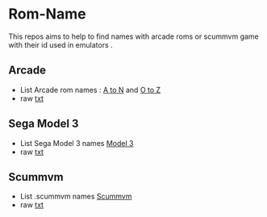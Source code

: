 # Rom-Name
This repos aims to help to find names with arcade roms or scummvm game with their id used in emulators . 

## Arcade 
- List Arcade rom names : [A to N](https://github.com/matakko/rom-name/blob/main/systems/arcade-a-to-n.md) and [O to Z](https://github.com/matakko/rom-name/blob/main/systems/arcade-o-to-z.md)
- raw [txt](https://github.com/matakko/rom-name/blob/main/txt/arcade-name.txt)

## Sega Model 3

- List Sega Model 3 names [Model 3](https://github.com/matakko/rom-name/blob/main/systems/model3.md)
- raw [txt](https://github.com/matakko/rom-name/blob/main/txt/model3-name.txt)

## Scummvm

- List .scummvm names [Scummvm](https://github.com/matakko/rom-name/blob/main/systems/scummvm.md)
- raw [txt](https://github.com/matakko/rom-name/blob/main/txt/scummvm-name.txt)
